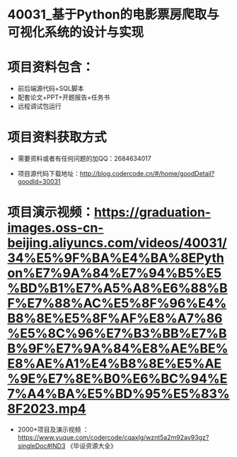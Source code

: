 
 #  40031_基于Python的电影票房爬取与可视化系统的设计与实现
 
 #  项目资料包含：
 *  前后端源代码+SQL脚本
 *  配套论文+PPT+开题报告+任务书
 *  远程调试包运行

 #  项目资料获取方式
 *  需要资料或者有任何问题的加QQ：2684634017

 *  项目源代码下载地址：http://blog.codercode.cn/#/home/goodDetail?goodId=30031
   
 #  项目演示视频：https://graduation-images.oss-cn-beijing.aliyuncs.com/videos/40031/34%E5%9F%BA%E4%BA%8EPython%E7%9A%84%E7%94%B5%E5%BD%B1%E7%A5%A8%E6%88%BF%E7%88%AC%E5%8F%96%E4%B8%8E%E5%8F%AF%E8%A7%86%E5%8C%96%E7%B3%BB%E7%BB%9F%E7%9A%84%E8%AE%BE%E8%AE%A1%E4%B8%8E%E5%AE%9E%E7%8E%B0%E6%BC%94%E7%A4%BA%E5%BD%95%E5%83%8F2023.mp4
          
 *  2000+项目及演示视频 ：https://www.yuque.com/codercode/cqaxlg/wznt5a2m92ay93gz?singleDoc#lND3 《毕设资源大全》
   
